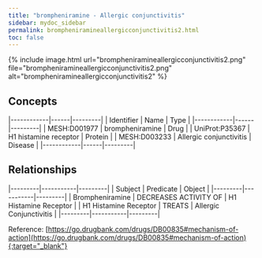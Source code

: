 ```yaml
---
title: "brompheniramine - Allergic conjunctivitis"
sidebar: mydoc_sidebar
permalink: brompheniramineallergicconjunctivitis2.html
toc: false 
---
```


{% include image.html url="brompheniramineallergicconjunctivitis2.png" file="brompheniramineallergicconjunctivitis2.png" alt="brompheniramineallergicconjunctivitis2" %}

## Concepts

|------------|------|---------|
| Identifier | Name | Type    |
|------------|------|---------|
| MESH:D001977 | brompheniramine | Drug |
| UniProt:P35367 | H1 histamine receptor | Protein |
| MESH:D003233 | Allergic conjunctivitis | Disease |
|------------|------|---------|

## Relationships

|---------|-----------|---------|
| Subject | Predicate | Object  |
|---------|-----------|---------|
| Brompheniramine | DECREASES ACTIVITY OF | H1 Histamine Receptor |
| H1 Histamine Receptor | TREATS | Allergic Conjunctivitis |
|---------|-----------|---------|

Reference: [https://go.drugbank.com/drugs/DB00835#mechanism-of-action](https://go.drugbank.com/drugs/DB00835#mechanism-of-action){:target="_blank"}